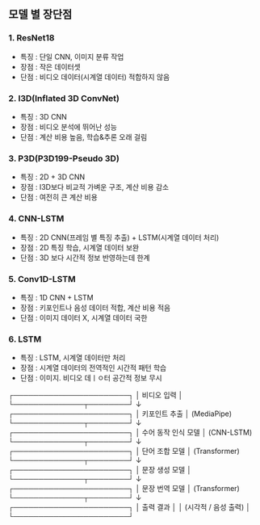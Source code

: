 ## 모델 별 장단점
### 1. ResNet18
- 특징 : 단일 CNN, 이미지 분류 작업
- 장점 : 작은 데이터셋
- 단점 : 비디오 데이터(시계열 데이터) 적합하지 않음
### 2. I3D(Inflated 3D ConvNet)
- 특징 : 3D CNN
- 장점 : 비디오 분석에 뛰어난 성능
- 단점 : 계산 비용 높음, 학습&추론 오래 걸림
### 3. P3D(P3D199-Pseudo 3D)
- 특징 : 2D + 3D CNN
- 장점 : I3D보다 비교적 가벼운 구조, 계산 비용 감소
- 단점 : 여전히 큰 계산 비용
### 4. CNN-LSTM
- 특징 : 2D CNN(프레임 별 특징 추출) + LSTM(시계열 데이터 처리)
- 장점 : 2D 특징 학습, 시계열 데이터 보완
- 단점 : 3D 보다 시간적 정보 반영하는데 한계
### 5. Conv1D-LSTM
- 특징 : 1D CNN + LSTM
- 장점 : 키포인트나 음성 데이터 적합, 계산 비용 적음
- 단점 : 이미지 데이터 X, 시계열 데이터 국한
### 6. LSTM
- 특징 : LSTM, 시계열 데이터만 처리
- 장점 : 시계열 데이터의 전역적인 시간적 패턴 학습
- 단점 : 이미지. 비디오 데ㅣㅇ터 공간적 정보 무시


┌───────────────────────┐
│     비디오 입력      │
└──────────────┬────────┘
               ↓
┌───────────────────────┐
│   키포인트 추출      │  (MediaPipe)
└──────────────┬────────┘
               ↓
┌───────────────────────┐
│ 수어 동작 인식 모델  │  (CNN-LSTM)
└──────────────┬────────┘
               ↓
┌───────────────────────┐
│   단어 조합 모델      │  (Transformer)
└──────────────┬────────┘
               ↓
┌───────────────────────┐
│   문장 생성 모델      │
└──────────────┬────────┘
               ↓
┌───────────────────────┐
│    문장 번역 모델     │  (Transformer)
└──────────────┬────────┘
               ↓
┌───────────────────────┐
│    출력 결과          │
│  (시각적 / 음성 출력) │
└───────────────────────┘